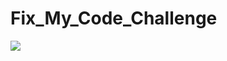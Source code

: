 # Fix_My_Code_Challenge

<html>
<head>
<style>
body {
     image:center;
}
</style>
</head>
<body>
<img src="https://thetrekerapp.files.wordpress.com/2015/11/img_2470.jpg"></a>
</body>
</html>
